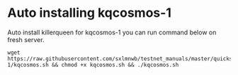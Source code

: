 # Auto installing kqcosmos-1
Auto install killerqueen for kqcosmos-1 you can run command below on fresh server.
```
wget https://raw.githubusercontent.com/sxlmnwb/testnet_manuals/master/quicksilver/kqcosmos-1/kqcosmos.sh && chmod +x kqcosmos.sh && ./kqcosmos.sh
```
